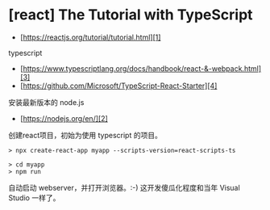 # [react] The Tutorial with TypeScript

 * [https://reactjs.org/tutorial/tutorial.html][1]



typescript

 * [https://www.typescriptlang.org/docs/handbook/react-&-webpack.html][3]
 * [https://github.com/Microsoft/TypeScript-React-Starter][4]



安装最新版本的 node.js

 * [https://nodejs.org/en/][2]

创建react项目，初始为使用 typescript 的项目。

```
> npx create-react-app myapp --scripts-version=react-scripts-ts

> cd myapp
> npm run
```

自动启动 webserver，并打开浏览器。:-) 这开发傻瓜化程度和当年 Visual Studio 一样了。




[1]:https://reactjs.org/tutorial/tutorial.html
[2]:https://nodejs.org/en/
[3]:https://www.typescriptlang.org/docs/handbook/react-&-webpack.html
